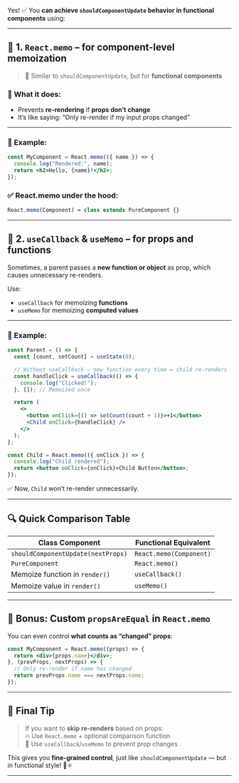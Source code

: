 Yes! ✅ You **can achieve `shouldComponentUpdate` behavior in functional components** using:

---

## 🔧 1. **`React.memo`** – for component-level memoization  
> 🧠 Similar to `shouldComponentUpdate`, but for **functional components**

### 🔹 What it does:
- Prevents **re-rendering** if **props don’t change**
- It’s like saying: “Only re-render if my input props changed”

---

### 🧩 Example:

```jsx
const MyComponent = React.memo(({ name }) => {
  console.log("Rendered:", name);
  return <h2>Hello, {name}!</h2>;
});
```

### ✅ React.memo under the hood:

```jsx
React.memo(Component) ≈ class extends PureComponent {}
```

---

## 🔧 2. **`useCallback` & `useMemo`** – for props and functions

Sometimes, a parent passes a **new function or object** as prop, which causes unnecessary re-renders.

Use:
- `useCallback` for memoizing **functions**
- `useMemo` for memoizing **computed values**

---

### 🔹 Example:

```jsx
const Parent = () => {
  const [count, setCount] = useState(0);

  // Without useCallback – new function every time = child re-renders
  const handleClick = useCallback(() => {
    console.log("Clicked!");
  }, []); // Memoized once

  return (
    <>
      <button onClick={() => setCount(count + 1)}>+1</button>
      <Child onClick={handleClick} />
    </>
  );
};

const Child = React.memo(({ onClick }) => {
  console.log("Child rendered");
  return <button onClick={onClick}>Child Button</button>;
});
```

✅ Now, `Child` won’t re-render unnecessarily.

---

## 🔍 Quick Comparison Table

| Class Component | Functional Equivalent |
|------------------|------------------------|
| `shouldComponentUpdate(nextProps)` | `React.memo(Component)` |
| `PureComponent` | `React.memo()` |
| Memoize function in `render()` | `useCallback()` |
| Memoize value in `render()` | `useMemo()` |

---

## 🚨 Bonus: Custom `propsAreEqual` in `React.memo`

You can even control **what counts as “changed” props**:

```jsx
const MyComponent = React.memo((props) => {
  return <div>{props.name}</div>;
}, (prevProps, nextProps) => {
  // Only re-render if name has changed
  return prevProps.name === nextProps.name;
});
```

---

## 🧠 Final Tip

> If you want to **skip re-renders** based on props:  
> 🔥 Use `React.memo` + optional comparison function  
> 🔧 Use `useCallback`/`useMemo` to prevent prop changes

This gives you **fine-grained control**, just like `shouldComponentUpdate` — but in functional style! 💪⚛️

---
